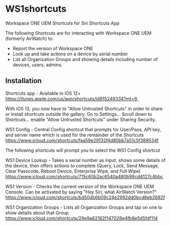 
# WS1shortcuts
Workspace ONE UEM Shortcuts for Siri Shortcuts App

The following Shortcuts are for interacting with Workspace ONE UEM (formerly AirWatch) to: 
- Report the version of Workspace ONE 
- Look up and take actions on a device by serial number 
- List all Organization Groups and showing details including number of devices, users, admins. 

## Installation

Shortcuts app - Available in iOS 12+ 
https://itunes.apple.com/us/app/shortcuts/id915249334?mt=8 

With iOS 13, you now have to "Allow Untrusted Shortcuts" in order to share or install shortcuts outside the gallery.
Go to Settings... Scroll down to Shortcuts... enable "Allow Untrusted Shortcuts" under Sharing Security.

WS1 Config - Central Config shortcut that prompts for User/Pass, API key, and server name which is used for the remainder of the Shortcuts 
https://www.icloud.com/shortcuts/faa59e29132f4d80bb7a51c5f389534f


The following shortcuts will prompt you to select the WS1 Config shortcut

WS1 Device Lookup - Takes a serial number as input, shows some details of the device, then offers actions to complete (Query, Lock, Send Message, Clear Passcode, Reboot Device, Enterprise Wipe, and Full Wipe) 
https://www.icloud.com/shortcuts/715c60b2ac6540a480b98cd4127c4bbc

WS1 Version - Checks the current version of the Workspace ONE UEM Console. Can be activated by saying "Hey Siri, what AirWatch Version?"  
https://www.icloud.com/shortcuts/bd50db6b09c24e2992dd0bcd8eb2682f

WS1 Organization Groups - Lists all Organization Groups and tap on one to show details about that Group 
https://www.icloud.com/shortcuts/29e9a82182f147028e4fb8e5d5fdf114
